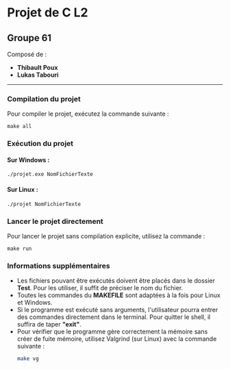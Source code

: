 # Projet de C L2

## Groupe 61

Composé de :
- **Thibault Poux**
- **Lukas Tabouri**

---

### Compilation du projet

Pour compiler le projet, exécutez la commande suivante :
   
    make all

    
### Exécution du projet

#### Sur Windows :

    ./projet.exe NomFichierTexte


#### Sur Linux :

    ./projet NomFichierTexte


### Lancer le projet directement

Pour lancer le projet sans compilation explicite, utilisez la commande :

    make run


### Informations supplémentaires

- Les fichiers pouvant être exécutés doivent être placés dans le dossier **Test**. Pour les utiliser, il suffit de préciser le nom du fichier.
- Toutes les commandes du **MAKEFILE** sont adaptées à la fois pour Linux et Windows.
- Si le programme est exécuté sans arguments, l'utilisateur pourra entrer des commandes directement dans le terminal. Pour quitter le shell, il suffira de taper **"exit"**.
- Pour vérifier que le programme gère correctement la mémoire sans créer de fuite mémoire, utilisez Valgrind (sur Linux) avec la commande suivante :
    ```bash
    make vg
    ```



